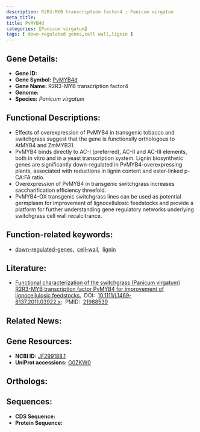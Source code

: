 ```yaml
---
description: R2R3-MYB transcription factor4 ; Panicum virgatum
meta_title:
title: PvMYB4d
categories: [Panicum virgatum]
tags: [ down-regulated genes,cell wall,lignin ]
---
```


## Gene Details:
- **Gene ID:** []()
- **Gene Symbol:** <u>PvMYB4d</u>
- **Gene Name:** R2R3-MYB transcription factor4
- **Genome:** []()
- **Species:** *Panicum virgatum*

## Functional Descriptions:
   - Effects of overexpression of PvMYB4 in transgenic tobacco and switchgrass suggest that the gene is functionally orthologous to AtMYB4 and ZmMYB31.
   - PvMYB4 binds directly to AC-I (preferred), AC-II and AC-III elements, both in vitro and in a yeast transcription system. Lignin biosynthetic genes are significantly down-regulated in PvMYB4-overexpressing plants, associated with reductions in lignin content and ester-linked p-CA:FA ratio.
   - Overexpression of PvMYB4 in transgenic switchgrass increases saccharification efficiency threefold.
   - PvMYB4-OX transgenic switchgrass lines can be used as potential germplasm for improvement of lignocellulosic feedstocks and provide a platform for further understanding gene regulatory networks underlying switchgrass cell wall recalcitrance.

## Function-related keywords:
   - [down-regulated-genes](/tags/down-regulated-genes/),&nbsp;&nbsp;[cell-wall](/tags/cell-wall/),&nbsp;&nbsp;[lignin](/tags/lignin/)

## Literature:
   - [Functional characterization of the switchgrass (Panicum virgatum) R2R3-MYB transcription factor PvMYB4 for improvement of lignocellulosic feedstocks.](https://doi.org/10.1111/j.1469-8137.2011.03922.x)&nbsp;&nbsp;DOI:&nbsp;&nbsp;[10.1111/j.1469-8137.2011.03922.x](https://doi.org/10.1111/j.1469-8137.2011.03922.x);&nbsp;&nbsp;PMID:&nbsp;&nbsp;[21988539](https://pubmed.ncbi.nlm.nih.gov/21988539/)

## Related News:

## Gene Resources:
- **NCBI ID:**  [JF299188.1](https://www.ncbi.nlm.nih.gov/gene/?term=JF299188.1)
- **UniProt accessions:**  [G0ZKW0](https://www.uniprot.org/uniprotkb/G0ZKW0/entry)

## Orthologs:

## Sequences:
- **CDS Sequence:**
- **Protein Sequence:**
